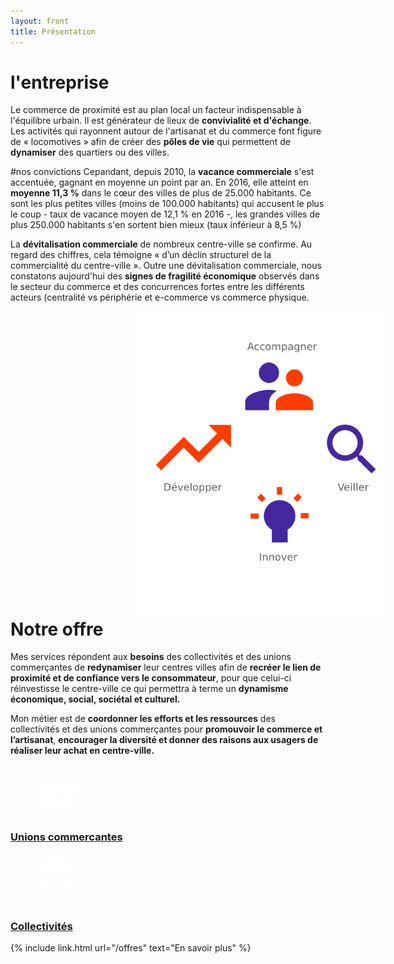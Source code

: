 ```yaml
---
layout: front
title: Présentation
---
```


# l'entreprise

Le commerce de proximité est au plan local un facteur indispensable à l'équilibre urbain. Il est générateur de lieux de **convivialité et d'échange**. Les activités qui rayonnent autour de l'artisanat et du commerce font figure de « locomotives » afin de créer des **pôles de vie** qui permettent de **dynamiser** des quartiers ou des villes.


#nos convictions
Cepandant, depuis 2010, la **vacance commerciale** s'est accentuée, gagnant en moyenne un point par an. En 2016, elle atteint en **moyenne 11,3 %** dans le cœur des villes de plus de 25.000 habitants. Ce sont les plus petites villes (moins de 100.000 habitants) qui accusent le plus le coup - taux de vacance moyen de 12,1 % en 2016 -, les grandes villes de plus 250.000 habitants s'en sortent bien mieux (taux inférieur à 8,5 %)

La **dévitalisation commerciale** de nombreux centre-ville se confirme. Au regard des chiffres, cela témoigne « d’un déclin structurel de la commercialité du centre-ville ». Outre une dévitalisation commerciale, nous constatons aujourd'hui des **signes de fragilité économique** observés dans le secteur du commerce et des concurrences fortes entre les différents acteurs (centralité vs périphérie et e-commerce vs commerce physique.
<img class="fit image" style="float:left;max-width:400px;margin-right:200px;margin-left:200px;margin-top:10px;margin-bottom:5px" src="/images/fulls/img prez.png" alt="Cercle vertueux">

# Notre offre

Mes services répondent aux **besoins** des collectivités et des unions commerçantes de **redynamiser** leur centres villes afin de **recréer le lien de proximité et de confiance vers le consommateur**, pour que celui-ci réinvestisse le centre-ville ce qui permettra à terme un **dynamisme économique, social, sociétal et culturel.**

Mon métier est de **coordonner les efforts et les ressources** des collectivités et des unions commerçantes pour **promouvoir le commerce et l’artisanat**, **encourager la diversité et donner des raisons aux usagers de réaliser leur achat en centre-ville.**


<div class="icons-banner">
  <div>
    <a href="/offres/unions-commerciales" class="icon-card">
      <div>
        <div style="padding:0 35px">
          <svg fill="#FFFFFF" height="80" viewBox="0 0 24 24" width="80" xmlns="http://www.w3.org/2000/svg">
              <path d="M0 0h24v24H0z" fill="none"/>
              <path d="M17.21 9l-4.38-6.56c-.19-.28-.51-.42-.83-.42-.32 0-.64.14-.83.43L6.79 9H2c-.55 0-1 .45-1 1 0 .09.01.18.04.27l2.54 9.27c.23.84 1 1.46 1.92 1.46h13c.92 0 1.69-.62 1.93-1.46l2.54-9.27L23 10c0-.55-.45-1-1-1h-4.79zM9 9l3-4.4L15 9H9zm3 8c-1.1 0-2-.9-2-2s.9-2 2-2 2 .9 2 2-.9 2-2 2z"/>
          </svg>
        </div>
        <h3 class="icon-card-text">
          Unions commercantes
        </h3>
      </div>
    </a>
    <a href="/offres/collectivite" class="icon-card">
      <div>
        <div style="padding:0 35px">
        <svg fill="#FFFFFF" height="80" viewBox="0 0 24 24" width="80" xmlns="http://www.w3.org/2000/svg">
            <path d="M0 0h24v24H0z" fill="none"/>
            <path d="M4 10v7h3v-7H4zm6 0v7h3v-7h-3zM2 22h19v-3H2v3zm14-12v7h3v-7h-3zm-4.5-9L2 6v2h19V6l-9.5-5z"/>
        </svg>
        </div>
        <h3 class="icon-card-text">
          Collectivités
        </h3>
      </div>
    </a>
  </div>
</div>

{% include link.html url="/offres" text="En savoir plus" %}
